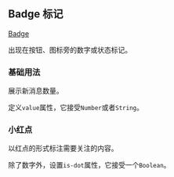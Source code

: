 <style lang="scss" scoped>
  .el-dropdown {
    vertical-align: middle;
  }
  .item {
    margin-top: 10px;
    margin-right: 40px;
  }
  .share-button {
    width: 36px;
    padding: 10px;
  }
</style>

## Badge 标记

[Badge](http://element.eleme.io/#/zh-CN/component/datetime-picker)

出现在按钮、图标旁的数字或状态标记。

### 基础用法

展示新消息数量。

定义`value`属性，它接受`Number`或者`String`。

<template>
  <demo-block>
    <el-badge :value="12" class="item">
      <el-button size="small">评论</el-button>
    </el-badge>
    <el-badge :value="3" class="item">
      <el-button size="small" plain>回复</el-button>
    </el-badge>
    <el-dropdown trigger="click">
      <span class="el-dropdown-link">
        点我查看<i class="el-icon-caret-bottom el-icon--right"></i>
      </span>
      <el-dropdown-menu slot="dropdown">
        <el-dropdown-item class="clearfix">
          评论
          <el-badge class="mark" :value="12" />
        </el-dropdown-item>
        <el-dropdown-item class="clearfix">
          回复
          <el-badge class="mark" :value="3" />
        </el-dropdown-item>
      </el-dropdown-menu>
    </el-dropdown>
  </demo-block>
</template>

### 小红点

以红点的形式标注需要关注的内容。

除了数字外，设置`is-dot`属性，它接受一个`Boolean`。

<template>
  <demo-block>
    <el-badge is-dot class="item">
      <el-button class="share-button" icon="el-icon-share" type="dark"></el-button>
    </el-badge>
  </demo-block>
</template>
